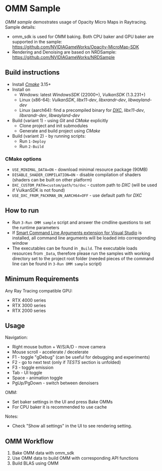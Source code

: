 # OMM Sample

*OMM sample* demostrates usage of Opacity Micro Maps in Raytracing. Sample details:
- omm_sdk is used for OMM baking. Both CPU baker and GPU baker are supported in the sample: https://github.com/NVIDIAGameWorks/Opacity-MicroMap-SDK
- Rendering and Denoising are based on NRDSample: https://github.com/NVIDIAGameWorks/NRDSample

## Build instructions

- Install [*Cmake*](https://cmake.org/download/) 3.15+
- Install on
    - Windows: latest *WindowsSDK* (22000+), *VulkanSDK* (1.3.231+)
    - Linux (x86-64): *VulkanSDK*, *libx11-dev*, *libxrandr-dev*, *libwayland-dev*
    - Linux (aarch64): find a precompiled binary for [*DXC*](https://github.com/microsoft/DirectXShaderCompiler), *libx11-dev*, *libxrandr-dev*, *libwayland-dev*
- Build (variant 1) - using *Git* and *CMake* explicitly
    - Clone project and init submodules
    - Generate and build project using *CMake*
- Build (variant 2) - by running scripts:
    - Run `1-Deploy`
    - Run `2-Build`

### CMake options

- `USE_MINIMAL_DATA=ON` - download minimal resource package (90MB)
- `DISABLE_SHADER_COMPILATION=ON` - disable compilation of shaders (shaders can be built on other platform)
- `DXC_CUSTOM_PATH=custom/path/to/dxc` - custom path to *DXC* (will be used if VulkanSDK is not found)
- `USE_DXC_FROM_PACKMAN_ON_AARCH64=OFF` - use default path for *DXC*

## How to run

- Run `3-Run OMM sample` script and answer the cmdline questions to set the runtime parameters
- If [Smart Command Line Arguments extension for Visual Studio](https://marketplace.visualstudio.com/items?itemName=MBulli.SmartCommandlineArguments) is installed, all command line arguments will be loaded into corresponding window
- The executables can be found in `_Build`. The executable loads resources from `_Data`, therefore please run the samples with working directory set to the project root folder (needed pieces of the command line can be found in `3-Run OMM sample` script)

## Minimum Requirements

Any Ray Tracing compatible GPU:
- RTX 4000 series
- RTX 3000 series
- RTX 2000 series

## Usage

Navigation:
- Right mouse button + W/S/A/D - move camera
- Mouse scroll - accelerate / decelerate
- F1 - toggle "gDebug" (can be useful for debugging and experiments)
- F2 - go to next test (only if *TESTS* section is unfolded)
- F3 - toggle emission
- Tab - UI toggle
- Space - animation toggle
- PgUp/PgDown - switch between denoisers

OMM:
- Set baker settings in the UI and press Bake OMMs
- For CPU baker it is recommended to use cache

Notes:
- Check "Show all settings" in the UI to see rendering setting.

## OMM Workflow

1. Bake OMM data with omm_sdk
2. Use OMM data to build OMM with corresponding API functions
3. Build BLAS using OMM